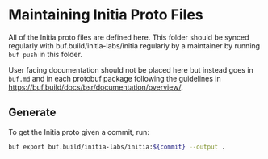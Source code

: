 # Maintaining Initia Proto Files

All of the Initia proto files are defined here. This folder should
be synced regularly with buf.build/initia-labs/initia regularly by
a maintainer by running `buf push` in this folder.

User facing documentation should not be placed here but instead goes in
`buf.md` and in each protobuf package following the guidelines in
<https://buf.build/docs/bsr/documentation/overview/>.

## Generate

To get the Initia proto given a commit, run:

```bash
buf export buf.build/initia-labs/initia:${commit} --output .
```
